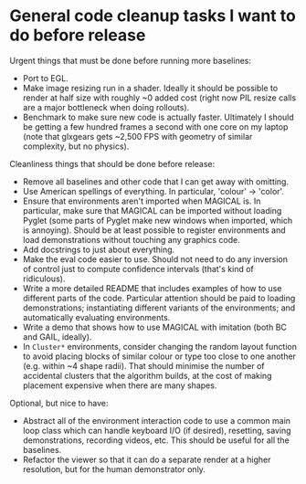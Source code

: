 # General code cleanup tasks I want to do before release

Urgent things that must be done before running more baselines:

- Port to EGL.
- Make image resizing run in a shader. Ideally it should be possible to render
  at half size with roughly ~0 added cost (right now PIL resize calls are a
  major bottleneck when doing rollouts).
- Benchmark to make sure new code is actually faster. Ultimately I should be
  getting a few hundred frames a second with one core on my laptop (note that
  glxgears gets ~2,500 FPS with geometry of similar complexity, but no physics).

Cleanliness things that should be done before release:

- Remove all baselines and other code that I can get away with omitting.
- Use American spellings of everything. In particular, 'colour' -> 'color'.
- Ensure that environments aren't imported when MAGICAL is. In particular, make
  sure that MAGICAL can be imported without loading Pyglet (some parts of Pyglet
  make new windows when imported, which is annoying). Should be at least
  possible to register environments and load demonstrations without touching any
  graphics code.
- Add docstrings to just about everything.
- Make the eval code easier to use. Should not need to do any inversion of
  control just to compute confidence intervals (that's kind of ridiculous).
- Write a more detailed README that includes examples of how to use different
  parts of the code. Particular attention should be paid to loading
  demonstrations; instantiating different variants of the environments; and
  automatically evaluating environments.
- Write a demo that shows how to use MAGICAL with imitation (both BC and GAIL,
  ideally).
- In `Cluster*` environments, consider changing the random layout function to
  avoid placing blocks of similar colour or type too close to one another (e.g.
  within ~4 shape radii). That should minimise the number of accidental clusters
  that the algorithm builds, at the cost of making placement expensive when
  there are many shapes.

Optional, but nice to have:

- Abstract all of the environment interaction code to use a common main loop
  class which can handle keyboard I/O (if desired), resetting, saving
  demonstrations, recording videos, etc. This should be useful for all the
  baselines.
- Refactor the viewer so that it can do a separate render at a higher
  resolution, but for the human demonstrator only.

